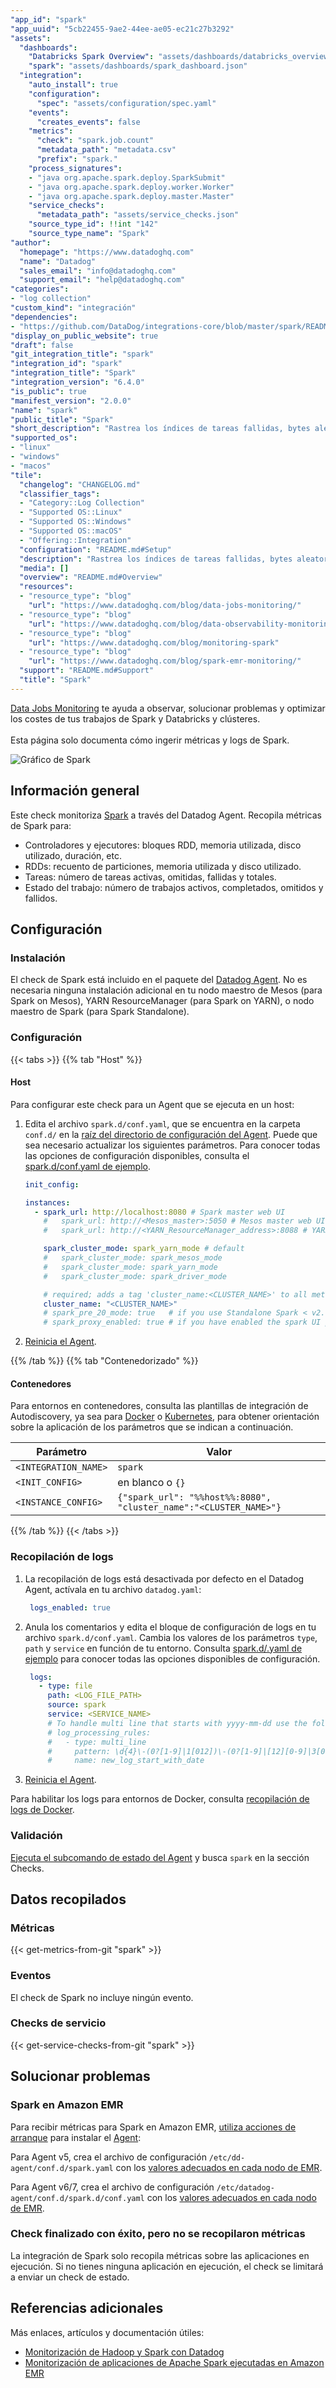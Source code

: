 ```yaml
---
"app_id": "spark"
"app_uuid": "5cb22455-9ae2-44ee-ae05-ec21c27b3292"
"assets":
  "dashboards":
    "Databricks Spark Overview": "assets/dashboards/databricks_overview.json"
    "spark": "assets/dashboards/spark_dashboard.json"
  "integration":
    "auto_install": true
    "configuration":
      "spec": "assets/configuration/spec.yaml"
    "events":
      "creates_events": false
    "metrics":
      "check": "spark.job.count"
      "metadata_path": "metadata.csv"
      "prefix": "spark."
    "process_signatures":
    - "java org.apache.spark.deploy.SparkSubmit"
    - "java org.apache.spark.deploy.worker.Worker"
    - "java org.apache.spark.deploy.master.Master"
    "service_checks":
      "metadata_path": "assets/service_checks.json"
    "source_type_id": !!int "142"
    "source_type_name": "Spark"
"author":
  "homepage": "https://www.datadoghq.com"
  "name": "Datadog"
  "sales_email": "info@datadoghq.com"
  "support_email": "help@datadoghq.com"
"categories":
- "log collection"
"custom_kind": "integración"
"dependencies":
- "https://github.com/DataDog/integrations-core/blob/master/spark/README.md"
"display_on_public_website": true
"draft": false
"git_integration_title": "spark"
"integration_id": "spark"
"integration_title": "Spark"
"integration_version": "6.4.0"
"is_public": true
"manifest_version": "2.0.0"
"name": "spark"
"public_title": "Spark"
"short_description": "Rastrea los índices de tareas fallidas, bytes aleatorios y mucho más."
"supported_os":
- "linux"
- "windows"
- "macos"
"tile":
  "changelog": "CHANGELOG.md"
  "classifier_tags":
  - "Category::Log Collection"
  - "Supported OS::Linux"
  - "Supported OS::Windows"
  - "Supported OS::macOS"
  - "Offering::Integration"
  "configuration": "README.md#Setup"
  "description": "Rastrea los índices de tareas fallidas, bytes aleatorios y mucho más."
  "media": []
  "overview": "README.md#Overview"
  "resources":
  - "resource_type": "blog"
    "url": "https://www.datadoghq.com/blog/data-jobs-monitoring/"
  - "resource_type": "blog"
    "url": "https://www.datadoghq.com/blog/data-observability-monitoring/"
  - "resource_type": "blog"
    "url": "https://www.datadoghq.com/blog/monitoring-spark"
  - "resource_type": "blog"
    "url": "https://www.datadoghq.com/blog/spark-emr-monitoring/"
  "support": "README.md#Support"
  "title": "Spark"
---
```


<!--  EXTRAÍDO DE https://github.com/DataDog/integrations-core -->


<div class="alert alert-warning">
<a href="https://docs.datadoghq.com/data_jobs/">Data Jobs Monitoring</a> te ayuda a observar, solucionar problemas y optimizar los costes de tus trabajos de Spark y Databricks y clústeres.<br/><br/>
Esta página solo documenta cómo ingerir métricas y logs de Spark. 
</div>

![Gráfico de Spark][1]

## Información general

Este check monitoriza [Spark][2] a través del Datadog Agent. Recopila métricas de Spark para:

- Controladores y ejecutores: bloques RDD, memoria utilizada, disco utilizado, duración, etc.
- RDDs: recuento de particiones, memoria utilizada y disco utilizado.
- Tareas: número de tareas activas, omitidas, fallidas y totales.
- Estado del trabajo: número de trabajos activos, completados, omitidos y fallidos.

## Configuración

### Instalación

El check de Spark está incluido en el paquete del [Datadog Agent][3]. No es necesaria ninguna instalación adicional en tu nodo maestro de Mesos (para Spark on Mesos), YARN ResourceManager (para Spark on YARN), o nodo maestro de Spark (para Spark Standalone).

### Configuración

{{< tabs >}}
{{% tab "Host" %}}

#### Host

Para configurar este check para un Agent que se ejecuta en un host:

1. Edita el archivo `spark.d/conf.yaml`, que se encuentra en la carpeta `conf.d/` en la [raíz del directorio de configuración del Agent][1]. Puede que sea necesario actualizar los siguientes parámetros. Para conocer todas las opciones de configuración disponibles, consulta el [spark.d/conf.yaml de ejemplo][2].

   ```yaml
   init_config:

   instances:
     - spark_url: http://localhost:8080 # Spark master web UI
       #   spark_url: http://<Mesos_master>:5050 # Mesos master web UI
       #   spark_url: http://<YARN_ResourceManager_address>:8088 # YARN ResourceManager address

       spark_cluster_mode: spark_yarn_mode # default
       #   spark_cluster_mode: spark_mesos_mode
       #   spark_cluster_mode: spark_yarn_mode
       #   spark_cluster_mode: spark_driver_mode

       # required; adds a tag 'cluster_name:<CLUSTER_NAME>' to all metrics
       cluster_name: "<CLUSTER_NAME>"
       # spark_pre_20_mode: true   # if you use Standalone Spark < v2.0
       # spark_proxy_enabled: true # if you have enabled the spark UI proxy
   ```

2. [Reinicia el Agent][3].

[1]: https://docs.datadoghq.com/agent/guide/agent-configuration-files/#agent-configuration-directory
[2]: https://github.com/DataDog/integrations-core/blob/master/spark/datadog_checks/spark/data/conf.yaml.example
[3]: https://docs.datadoghq.com/agent/guide/agent-commands/#start-stop-and-restart-the-agent
{{% /tab %}}
{{% tab "Contenedorizado" %}}

#### Contenedores

Para entornos en contenedores, consulta las plantillas de integración de Autodiscovery, ya sea para [Docker][1] o [Kubernetes][2], para obtener orientación sobre la aplicación de los parámetros que se indican a continuación.

| Parámetro            | Valor                                                             |
| -------------------- | ----------------------------------------------------------------- |
| `<INTEGRATION_NAME>` | `spark`                                                           |
| `<INIT_CONFIG>`      | en blanco o `{}`                                                     |
| `<INSTANCE_CONFIG>`  | `{"spark_url": "%%host%%:8080", "cluster_name":"<CLUSTER_NAME>"}` |

[1]: https://docs.datadoghq.com/containers/docker/integrations/
[2]: https://docs.datadoghq.com/agent/kubernetes/integrations/
{{% /tab %}}
{{< /tabs >}}

### Recopilación de logs

1. La recopilación de logs está desactivada por defecto en el Datadog Agent, actívala en tu archivo `datadog.yaml`:

      ```yaml
       logs_enabled: true
     ```

2. Anula los comentarios y edita el bloque de configuración de logs en tu archivo `spark.d/conf.yaml`. Cambia los valores de los parámetros `type`, `path` y `service` en función de tu entorno. Consulta [spark.d/.yaml de ejemplo][4] para conocer todas las opciones disponibles de configuración.

      ```yaml
       logs:
         - type: file
           path: <LOG_FILE_PATH>
           source: spark
           service: <SERVICE_NAME>
           # To handle multi line that starts with yyyy-mm-dd use the following pattern
           # log_processing_rules:
           #   - type: multi_line
           #     pattern: \d{4}\-(0?[1-9]|1[012])\-(0?[1-9]|[12][0-9]|3[01])
           #     name: new_log_start_with_date
     ```

3. [Reinicia el Agent][5].

Para habilitar los logs para entornos de Docker, consulta [recopilación de logs de Docker][6].

### Validación

[Ejecuta el subcomando de estado del Agent][7] y busca `spark` en la sección Checks.

## Datos recopilados

### Métricas
{{< get-metrics-from-git "spark" >}}


### Eventos

El check de Spark no incluye ningún evento.

### Checks de servicio
{{< get-service-checks-from-git "spark" >}}


## Solucionar problemas

### Spark en Amazon EMR

Para recibir métricas para Spark en Amazon EMR, [utiliza acciones de arranque][8] para instalar el [Agent][9]:

Para Agent v5, crea el archivo de configuración `/etc/dd-agent/conf.d/spark.yaml` con los [valores adecuados en cada nodo de EMR][10].

Para Agent v6/7, crea el archivo de configuración `/etc/datadog-agent/conf.d/spark.d/conf.yaml` con los [valores adecuados en cada nodo de EMR][10].

### Check finalizado con éxito, pero no se recopilaron métricas 

La integración de Spark solo recopila métricas sobre las aplicaciones en ejecución. Si no tienes ninguna aplicación en ejecución, el check se limitará a enviar un check de estado.

## Referencias adicionales

Más enlaces, artículos y documentación útiles:

- [Monitorización de Hadoop y Spark con Datadog][11]
- [Monitorización de aplicaciones de Apache Spark ejecutadas en Amazon EMR][12]


[1]: https://raw.githubusercontent.com/DataDog/integrations-core/master/spark/images/sparkgraph.png
[2]: https://spark.apache.org/
[3]: https://app.datadoghq.com/account/settings/agent/latest
[4]: https://github.com/DataDog/integrations-core/blob/master/spark/datadog_checks/spark/data/conf.yaml.example
[5]: https://docs.datadoghq.com/agent/guide/agent-commands/#start-stop-and-restart-the-agent
[6]: https://docs.datadoghq.com/agent/docker/log/
[7]: https://docs.datadoghq.com/agent/guide/agent-commands/#agent-status-and-information
[8]: https://docs.aws.amazon.com/emr/latest/ManagementGuide/emr-plan-bootstrap.html
[9]: https://docs.datadoghq.com/agent/
[10]: https://docs.aws.amazon.com/emr/latest/ManagementGuide/emr-connect-master-node-ssh.html
[11]: https://www.datadoghq.com/blog/monitoring-spark
[12]: https://www.datadoghq.com/blog/spark-emr-monitoring/
